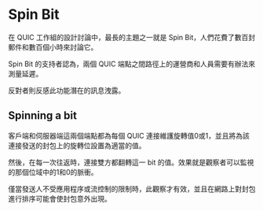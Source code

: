# Spin Bit

在 QUIC 工作組的設計討論中，最長的主題之一就是 Spin Bit，人們花費了數百封郵件和數百個小時來討論它。

Spin Bit 的支持者認為，兩個 QUIC 端點之間路徑上的運營商和人員需要有辦法來測量延遲。

反對者則反感此功能潛在的訊息洩露。

## Spinning a bit

客戶端和伺服器端這兩個端點都為每個 QUIC 連接維護旋轉值0或1，並且將為該連接發送的封包上的旋轉位設置為適當的值。

然後，在每一次往返時，連接雙方都翻轉這一 bit 的值。效果就是觀察者可以監視的那個位域中的1和0的脈衝。

僅當發送人不受應用程序或流控制的限制時，此觀察才有效，並且在網路上對封包進行排序可能會使封包意外出現。
